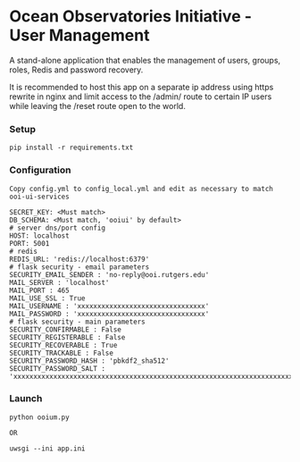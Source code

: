 Ocean Observatories Initiative - User Management
===============

A stand-alone application that enables the management of users, groups, roles, Redis and password recovery.  

It is recommended to host this app on a separate ip address using https rewrite in nginx and limit access to the /admin/ route to
certain IP users while leaving the /reset route open to the world.

### Setup

    pip install -r requirements.txt
### Configuration
    Copy config.yml to config_local.yml and edit as necessary to match ooi-ui-services
    
    SECRET_KEY: <Must match>
    DB_SCHEMA: <Must match, 'ooiui' by default>
    # server dns/port config
    HOST: localhost
    PORT: 5001
    # redis
    REDIS_URL: 'redis://localhost:6379'
    # flask security - email parameters
    SECURITY_EMAIL_SENDER : 'no-reply@ooi.rutgers.edu'
    MAIL_SERVER : 'localhost'
    MAIL_PORT : 465
    MAIL_USE_SSL : True
    MAIL_USERNAME : 'xxxxxxxxxxxxxxxxxxxxxxxxxxxxxxxx'
    MAIL_PASSWORD : 'xxxxxxxxxxxxxxxxxxxxxxxxxxxxxxxx'
    # flask security - main parameters
    SECURITY_CONFIRMABLE : False
    SECURITY_REGISTERABLE : False
    SECURITY_RECOVERABLE : True
    SECURITY_TRACKABLE : False
    SECURITY_PASSWORD_HASH : 'pbkdf2_sha512'
    SECURITY_PASSWORD_SALT : 'xxxxxxxxxxxxxxxxxxxxxxxxxxxxxxxxxxxxxxxxxxxxxxxxxxxxxxxxxxxxxxxxxxxxxxxxxxxxxxxxxxxxxxxxxxxxxxxxxxxxxxxxxxxxxxxxxxxxxxxxxxxxxxxx'

### Launch

    python ooium.py
    
    OR
    
    uwsgi --ini app.ini


